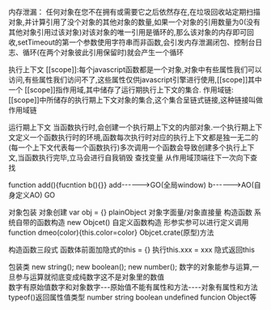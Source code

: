 内存泄漏：
    任何对象在您不在拥有或需要它之后依然存在,在垃圾回收站定期扫描对象,并计算引用了没个对象的其他对象的数量,如果一个对象的引用数量为0(没有其他对象引用过该对象)对该对象的唯一引用是循环的,那么该对象的内存即可回收,setTimeout的第一个参数使用字符串而非函数,会引发内存泄漏闭包、控制台日志、循环(在两个对象彼此引用保留时)就会产生一个循环

执行上下文
[[scope]]:每个javascript函数都是一个对象,对象中有些属性我们可以访问,有些属性我们访问不了,这些属性仅供javascript引擎进行使用,[[scope]]其中一个
[[scope]]指作用域,其中储存了运行期执行上下文的集合.
作用域链:[[scope]]中所储存的执行期上下文对象的集合,这个集合呈链式链接,这种链接叫做作用域链

运行期上下文
当函数执行时,会创建一个执行期上下文的内部对象.一个执行期上下文定义一个函数执行时的环境,函数每次执行时对应的执行上下文都是独一无二的(每一个上下文代表每一个函数执行)多次调用一个函数会导致创建多个执行上下文,当函数执行完毕,立马会进行自我销毁
查找变量
从作用域顶端往下一次向下查找

function add(){fucntion b(){}}
add------>GO(全局window)
b------>AO(自身定义AO)
        GO

对象包装
    对象创建
    var obj = {} plainObject 对象字面量/对象直接量
    构造函数
        系统自带的函数构造 new Objcet()
        自定义函数构造
        形参实参可以进行定义调用
        function dmeo(color){this.color=color}
Objcet.crate(原型)方法

构造函数三段式
函数体前面加隐式的this = {}
执行this.xxx = xxx
隐式返回this

包装类
new string();
new boolean();
new number();
数字的对象能参与运算,一旦参与运算就彻底变成纯数字这不是对象里的数值  
数字有原始值数字和对象数字---原始值不能有属性和方法----对象有属性和方法
typeof()返回属性值类型  number string boolean undefined funcion Object等
